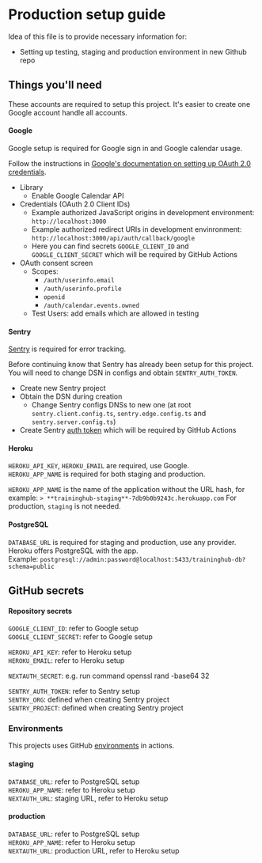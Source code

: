 # Production setup guide

Idea of this file is to provide necessary information for:

- Setting up testing, staging and production environment in new Github repo

## Things you'll need

These accounts are required to setup this project.
It's easier to create one Google account handle all accounts.

#### Google

Google setup is required for Google sign in and Google calendar usage.

Follow the instructions in [Google's documentation on setting up OAuth 2.0 credentials](https://support.google.com/cloud/answer/6158849).

- Library
  - Enable Google Calendar API
- Credentials (OAuth 2.0 Client IDs)
  - Example authorized JavaScript origins in development environment: `http://localhost:3000`
  - Example authorized redirect URIs in development envinronment: `http://localhost:3000/api/auth/callback/google`
  - Here you can find secrets `GOOGLE_CLIENT_ID` and `GOOGLE_CLIENT_SECRET` which will be required by GitHub Actions
- OAuth consent screen
  - Scopes:
    - `/auth/userinfo.email`
    - `/auth/userinfo.profile`
    - `openid`
    - `/auth/calendar.events.owned`
  - Test Users: add emails which are allowed in testing

#### Sentry

[Sentry](https://sentry.io/) is required for error tracking.

Before continuing know that Sentry has already been setup for this project.
You will need to change DSN in configs and obtain `SENTRY_AUTH_TOKEN`.

- Create new Sentry project
- Obtain the DSN during creation
  - Change Sentry configs DNSs to new one (at root `sentry.client.config.ts`, `sentry.edge.config.ts` and `sentry.server.config.ts`)
- Create Sentry [auth token](https://docs.sentry.io/product/accounts/auth-tokens/) which will be required by GitHub Actions

#### Heroku

`HEROKU_API_KEY`, `HEROKU_EMAIL` are required, use Google.  
`HEROKU_APP_NAME` is required for both staging and production.

`HEROKU_APP_NAME` is the name of the application without the URL hash, for example: `> **traininghub-staging**-7db9b0b9243c.herokuapp.com`
For production, `staging` is not needed.

#### PostgreSQL

`DATABASE_URL` is required for staging and production, use any provider. Heroku offers PostgreSQL with the app.  
Example: `postgresql://admin:password@localhost:5433/traininghub-db?schema=public`

## GitHub secrets

#### Repository secrets

`GOOGLE_CLIENT_ID`: refer to Google setup  
`GOOGLE_CLIENT_SECRET`: refer to Google setup

`HEROKU_API_KEY`: refer to Heroku setup  
`HEROKU_EMAIL`: refer to Heroku setup

`NEXTAUTH_SECRET`: e.g. run command openssl rand -base64 32

`SENTRY_AUTH_TOKEN`: refer to Sentry setup  
`SENTRY_ORG`: defined when creating Sentry project  
`SENTRY_PROJECT`: defined when creating Sentry project

### Environments

This projects uses GitHub [environments](https://docs.github.com/en/actions/deployment/targeting-different-environments/using-environments-for-deployment) in actions.

#### staging

`DATABASE_URL`: refer to PostgreSQL setup  
`HEROKU_APP_NAME`: refer to Heroku setup  
`NEXTAUTH_URL`: staging URL, refer to Heroku setup

#### production

`DATABASE_URL`: refer to PostgreSQL setup  
`HEROKU_APP_NAME`: refer to Heroku setup  
`NEXTAUTH_URL`: production URL, refer to Heroku setup
